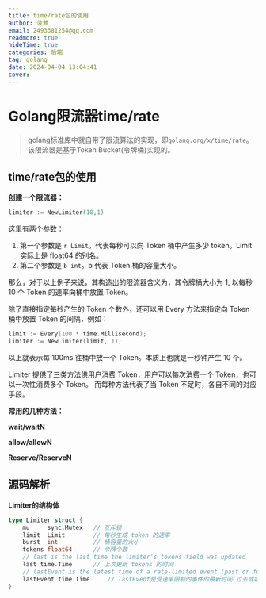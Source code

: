 ```yaml
---
title: time/rate包的使用
author: 菠萝
email: 2493381254@qq.com
readmore: true
hideTime: true
categories: 后端
tag: golang
date: 2024-04-04 13:04:41
cover:
---
```


# Golang限流器time/rate

> golang标准库中就自带了限流算法的实现，即`golang.org/x/time/rate`。 该限流器是基于Token Bucket(令牌桶)实现的。



## time/rate包的使用

**创建一个限流器：**

~~~go
limiter := NewLimiter(10,1)
~~~

这里有两个参数：

1. 第一个参数是 `r Limit`。代表每秒可以向 Token 桶中产生多少 token。Limit 实际上是 float64 的别名。
2. 第二个参数是 `b int`。b 代表 Token 桶的容量大小。

那么，对于以上例子来说，其构造出的限流器含义为，其令牌桶大小为 1, 以每秒 10 个 Token 的速率向桶中放置 Token。

除了直接指定每秒产生的 Token 个数外，还可以用 Every 方法来指定向 Token 桶中放置 Token 的间隔，例如：

```go
limit := Every(100 * time.Millisecond);
limiter := NewLimiter(limit, 1);
```

以上就表示每 100ms 往桶中放一个 Token。本质上也就是一秒钟产生 10 个。

Limiter 提供了三类方法供用户消费 Token，用户可以每次消费一个 Token，也可以一次性消费多个 Token。
而每种方法代表了当 Token 不足时，各自不同的对应手段。



**常用的几种方法：**

**wait/waitN**

**allow/allowN**

**Reserve/ReserveN**



## 源码解析

**Limiter的结构体**

~~~go
type Limiter struct {
	mu     sync.Mutex	// 互斥锁
	limit  Limit		// 每秒生成 token 的速率
	burst  int			// 桶容量的大小
	tokens float64		// 令牌个数
	// last is the last time the limiter's tokens field was updated
	last time.Time		// 上次更新 tokens 的时间
	// lastEvent is the latest time of a rate-limited event (past or future)
	lastEvent time.Time		// lastEvent是受速率限制的事件的最新时间(过去或将来)
}
~~~

